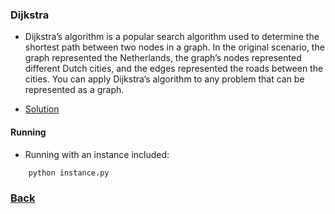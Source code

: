 ### Dijkstra
- Dijkstra’s algorithm is a popular search algorithm used to determine the shortest path between two nodes in a graph. In the original scenario, the graph represented the Netherlands, the graph’s nodes represented different Dutch cities, and the edges represented the roads between the cities. You can apply Dijkstra’s algorithm to any problem that can be represented as a graph.

- [Solution](dijkstra.py)

#### Running
- Running with an instance included:
````bash
    python instance.py 
````

### [Back](../../README.md)